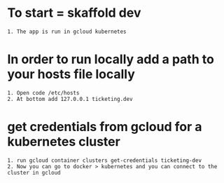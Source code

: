 # To start = skaffold dev   
    1. The app is run in gcloud kubernetes
# In order to run locally add a path to your hosts file locally
    1. Open code /etc/hosts
    2. At bottom add 127.0.0.1 ticketing.dev
    
# get credentials from gcloud for a kubernetes cluster
    1. run gcloud container clusters get-credentials ticketing-dev 
    2. Now you can go to docker > kubernetes and you can connect to the cluster in gcloud